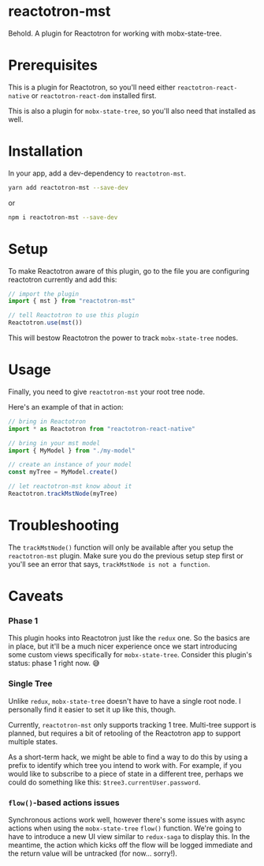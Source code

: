 # reactotron-mst

Behold. A plugin for Reactotron for working with mobx-state-tree.

# Prerequisites

This is a plugin for Reactotron, so you'll need either `reactotron-react-native` or `reactotron-react-dom` installed first.

This is also a plugin for `mobx-state-tree`, so you'll also need that installed as well.

# Installation

In your app, add a dev-dependency to `reactotron-mst`.

```sh
yarn add reactotron-mst --save-dev
```

or

```sh
npm i reactotron-mst --save-dev
```

# Setup

To make Reactotron aware of this plugin, go to the file you are configuring reactotron currently and add this:

```ts
// import the plugin
import { mst } from "reactotron-mst"

// tell Reactotron to use this plugin
Reactotron.use(mst())
```

This will bestow Reactotron the power to track `mobx-state-tree` nodes.

# Usage

Finally, you need to give `reactotron-mst` your root tree node.

Here's an example of that in action:

```ts
// bring in Reactotron
import * as Reactotron from "reactotron-react-native"

// bring in your mst model
import { MyModel } from "./my-model"

// create an instance of your model
const myTree = MyModel.create()

// let reactotron-mst know about it
Reactotron.trackMstNode(myTree)
```

# Troubleshooting

The `trackMstNode()` function will only be available after you setup the `reactotron-mst` plugin. Make sure you do the previous setup step first or you'll see an error that says, `trackMstNode is not a function`.

# Caveats

### Phase 1

This plugin hooks into Reactotron just like the `redux` one. So the basics are in place, but it'll be a much nicer experience once we start introducing some custom views specifically for `mobx-state-tree`.  Consider this plugin's status:  phase 1 right now. 😅

### Single Tree

Unlike `redux`, `mobx-state-tree` doesn't have to have a single root node. I personally find it easier to set it up like this, though.

Currently, `reactotron-mst` only supports tracking 1 tree. Multi-tree support is planned, but requires a bit of retooling of the Reactotron app to support multiple states.

As a short-term hack, we might be able to find a way to do this by using a prefix to identify which tree you intend to work with. For example, if you would like to subscribe to a piece of state in a different tree, perhaps we could do something like this: `$tree3.currentUser.password`.

### `flow()`-based actions issues

Synchronous actions work well, however there's some issues with async actions when using the `mobx-state-tree` `flow()` function.  We're going to have to introduce a new UI view similar to `redux-saga` to display this.  In the meantime, the action which kicks off the flow will be logged immediate and the return value will be untracked (for now... sorry!).
